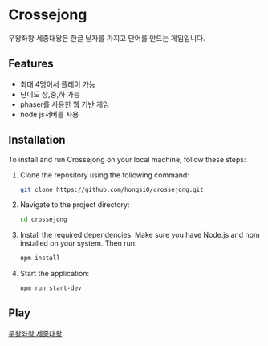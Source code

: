 # Crossejong

우왕좌왕 세종대왕은 한글 낱자를 가지고 단어를 만드는 게임입니다.

## Features

- 최대 4명이서 플레이 가능
- 난이도 상,중,하 가능
- phaser를 사용한 웹 기반 게임
- node js서버를 사용

## Installation

To install and run Crossejong on your local machine, follow these steps:

1. Clone the repository using the following command:
    ```bash
    git clone https://github.com/hongsi0/crossejong.git
    ```
2. Navigate to the project directory:
    ```bash
    cd crossejong
    ```
3. Install the required dependencies. Make sure you have Node.js and npm installed on your system. Then run:
    ```bash
    npm install
    ```
4. Start the application:
    ```bash
    npm run start-dev
    ```
    
## Play
[우왕좌왕 세종대왕](https://game.crossejong.io)
